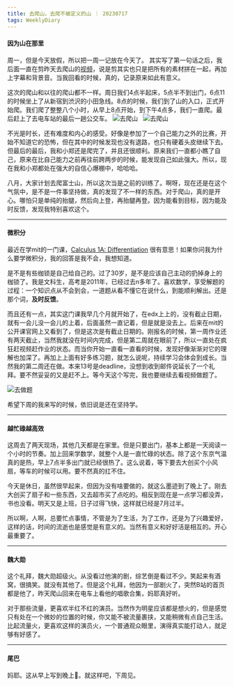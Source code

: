 ```yaml
---
title: 去爬山，去爬不被定义的山 ｜ 20230717
tags: WeeklyDiary
---
```


#### 因为山在那里
周一，但是今天放假，所以把一周一记放在今天了。
其实写了第一句话之后，我后面一直在剪昨天去爬山的[视频](https://www.bilibili.com/video/BV1h94y1i7BZ/?spm_id_from=333.999.0.0&vd_source=9c136d1ca40e6e70aea7dab310d8e5e3)，说是剪其实也只是把所有的素材拼在一起，再加上字幕和背景音。当我回看的时候，真的，记录原来如此有意义。

这次的爬山和以往的爬山都不一样。周日我们4点半起床，5点半不到出门，6点11的时候坐上了从新宿到渋沢的小田急线。8点的时候，我们到了山的入口，正式开始爬。我们爬了整整八个小时，从早上8点开始，到下午4点多，我们一直爬。最后赶上了去电车站的最后一趟公交车。
![去爬山](https://mikanup.github.io/assets/media/20230717_weeklyDiary_01.jpeg "去爬山")
&nbsp;
![去爬山](https://mikanup.github.io/assets/media/20230717_weeklyDiary_02.jpeg "去爬山")

不光是时长，还有难度和内心的感受。好像是参加了一个自己能力之外的比赛，开始不知道它的恐怖，但在其中的时候发现也没有退路，也只有硬着头皮继续下去。但最后的最后，我和小郑还是爬完了，并且还很顺利。原来我们一直都小瞧了自己，原来在比自己能力之前再往前跨两步的时候，能发现自己如此强大。所以，现在我和小郑都处在强大的自信心爆棚中，哈哈哈。

八月，大家计划去爬富士山，所以这次当是之前的训练了。啊呀，现在还是在这个气氛中，是不是一件事坚持做，真的发现了不一样的东西。对于爬山，真的是开心。哪怕只是单纯的抬腿，然后向上登，再抬腿再登。因为能看到目标，因为能及时反馈，发现我特别喜欢这个。

---
#### 微积分
最近在学mit的一门课，[Calculus 1A: Differentiation](https://courses.mitxonline.mit.edu/learn/course/course-v1:MITxT+18.01.1x+2T2023/home) 很有意思！如果你问我为什么要学微积分，我的回答是我不会，我想知道。

是不是有些枷锁是自己给自己的。过了30岁，是不是应该自己主动的扔掉身上的枷锁了。我是文科生，高考是2011年，已经过去n多年了。喜欢数学，享受解题的过程：一个知识点从不会到会，一道题从看不懂它在说什么，到能顺利解出。还是那个词，**及时反馈**。

而且还有一点，其实这门课我早几个月就开始了，在edx上上的，没有截止日期，就有一会儿没一会儿的上着，后面虽然一直记着，但是就是没去上。后来在mit的公开课官网上又看到了，但是这次是有截止日期的。刚报名的时候，第一周作业还有两天截止，当然我就没在时间内完成，但是第二周就在眼前了，所以一直处在疯狂赶视频赶作业的状态。而当你开始一直看一直看的时候，发现好像渐渐对它的理解也加深了。再加上上面有好多练习题，就怎么说呢，持续学习会体会到成长。当然我的第二周还在做。本来13号是deadline，没想到收到邮件说延长了一个礼拜。要不然妥妥的又是赶不上。等今天这个写完，我也要继续去看视频做题了。

![去做题](https://mikanup.github.io/assets/media/20230717_weeklyDiary_03.jpeg "去做题")


希望下周的我来写的时候，依旧说是还在坚持学。

---
#### 越忙碌越高效
这周去了两天现场，其他几天都是在家里。但是只要出门，基本上都是一天阅读一个小时的节奏。加上回来学数学，就整个人是一直忙碌的状态。除了这个东京气温真的是热，早上7点半多出门就已经很热了。这么说着，等下要去大创买个小风扇，等车的时候可以用。要不然真的扛不住。

今天是休日，虽然很早起来，但因为没有啥要做的，就这么墨迹到了晚上了。刚去大创买了扇子和一些东西，又去超市买了点吃的。相反到现在是一点学习都没弄，书也没看。明天又是上班，日子过得飞快，这样就已经是7月过半。

所以啊，人啊，总要忙点事情，不管是为了生活，为了工作，还是为了兴趣爱好，这样的话，时间的流逝也是感觉是有意义的。当然有意义和好好活是相互的。开心最重要了。

---
#### 魏大勋
这个礼拜，魏大勋超级火。从没看过他演的剧，综艺倒是看过不少。笑起来有酒窝，很搞笑。就没有其他了。但是这个礼拜，他因为一部剧火了，突然B站的首页都是他了，昨天爬山回来在电车上看他的唱歌合集，妈耶真好听。

对于那些流量，更喜欢半红不红的演员。当然作为明星应该都是想火的，但是感觉只有处在一个微妙的位置的时候，你又能不被流量裹挟，又能稍微有点自己生活。比起流量火，更喜欢这样的演员火，一个普通观众眼里，演得真实能打动人，就足够有好感了。

---
#### 尾巴
妈耶。这从早上写到晚上🌃。就这样吧，下周见。

